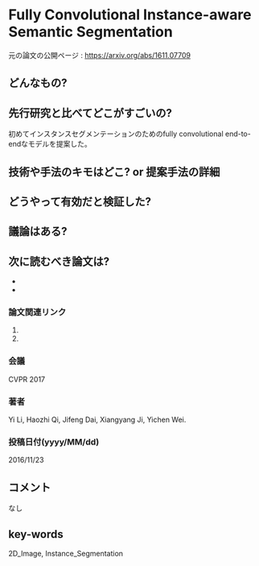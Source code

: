 # Fully Convolutional Instance-aware Semantic Segmentation

元の論文の公開ページ : https://arxiv.org/abs/1611.07709

## どんなもの?

## 先行研究と比べてどこがすごいの?
初めてインスタンスセグメンテーションのためのfully convolutional end-to-endなモデルを提案した。

## 技術や手法のキモはどこ? or 提案手法の詳細

## どうやって有効だと検証した?

## 議論はある?

## 次に読むべき論文は?
-
-

### 論文関連リンク
1.
2.

### 会議
CVPR 2017

### 著者
Yi Li, Haozhi Qi, Jifeng Dai, Xiangyang Ji, Yichen Wei.

### 投稿日付(yyyy/MM/dd)
2016/11/23

## コメント
なし

## key-words
2D_Image, Instance_Segmentation